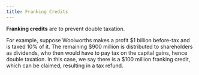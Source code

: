 ```yaml
---
title: Franking Credits
---
```


**Franking credits** are to prevent double taxation.

For example, suppose Woolworths makes a profit $1 billion before-tax and is taxed 10% of it. The remaining $900 million is distributed to shareholders as dividends, who then would have to pay tax on the capital gains, hence double taxation. In this case, we say there is a $100 million franking credit, which can be claimed, resulting in a tax refund.



